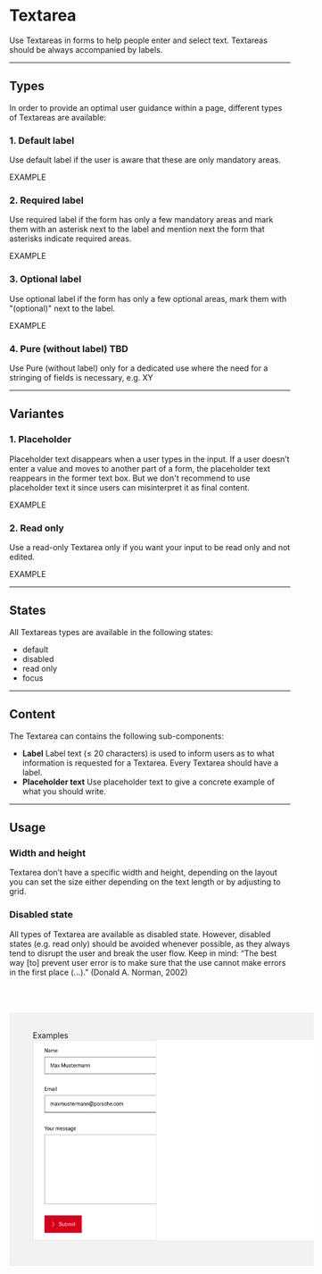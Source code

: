 # Textarea
 
Use Textareas in forms to help people enter and select text. Textareas should be always accompanied by labels.
 
---
 
## Types
 
In order to provide an optimal user guidance within a page, different types of Textareas are 
available:
 
### 1. Default label
 
Use default label if the user is aware that these are only mandatory areas.
 
EXAMPLE
 
### 2. Required label
 
Use required label if the form has only a few mandatory areas and mark them with an asterisk next to the label and mention next the form that asterisks indicate required areas.
 
EXAMPLE
 
### 3. Optional label
 
Use optional label if the form has only a few optional areas, mark them with "(optional)" next to the label.
 
EXAMPLE

### 4. Pure (without label) TBD

Use Pure (without label) only for a dedicated use where the need for a stringing of fields is necessary, e.g. XY
 
---
 
## Variantes
 
### 1. Placeholder
 
Placeholder text disappears when a user types in the input. If a user doesn’t enter a value and moves to another part of a form, the placeholder text reappears in the former text box. But we don't recommend to use placeholder text it since users can misinterpret it as final content.
 
EXAMPLE
 
### 2. Read only
 
Use a read-only Textarea only if you want your input to be read only and not edited.
 
EXAMPLE
 
---
 
## States
 
All Textareas types are available in the following states:
 
* default 
* disabled 
* read only
* focus
 
---
 
## Content
 
The Textarea can contains the following sub-components:
 
- **Label**
Label text (≤ 20 characters) is used to inform users as to what information is requested for a Textarea. Every Textarea should have a label.
- **Placeholder text**
Use placeholder text to give a concrete example of what you should write.
 
---
 
## Usage
 
### Width and height
 
Textarea don’t have a specific width and height, depending on the layout you can set the size either depending on the text length or by adjusting to grid.
 
 
### Disabled state
 
All types of Textarea are available as disabled state. However, disabled states (e.g. read only) should be avoided whenever possible, as they always tend to disrupt the user and break the user flow. Keep in mind: “The best way [to] prevent user error is to make sure that the use cannot make errors in the first place (…).” (Donald A. Norman, 2002)

 <div style="background:#F2F2F2; width:100%; margin-top: 64px; padding-top: 32px; padding-left: 42px; padding-bottom: 42px;">
    <p-headline variant="headline-3" tag="h3" style="margin-bottom: 24px;">Examples</p-headline>
    <img src="./assets/form-textarea-examples.png" alt="Examples for textareas"/>
</div>